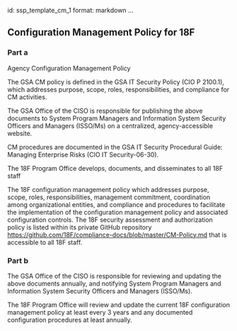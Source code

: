 id: ssp_template_cm_1
format: markdown
...
## Configuration Management Policy for 18F

### Part a

Agency Configuration Management Policy

The GSA CM policy is defined in the GSA IT Security Policy (CIO P 2100.1), which addresses purpose, scope, roles,
responsibilities, and compliance for CM activities.

The GSA Office of the CISO is responsible for publishing the above documents to System Program Managers and Information
System Security Officers and Managers (ISSO/Ms) on a centralized, agency-accessible website.

CM procedures are documented in the GSA IT Security Procedural Guide: Managing Enterprise Risks (CIO IT Security-06-30).

The 18F Program Office develops, documents, and disseminates to all 18F staff

The 18F configuration management policy which addresses purpose, scope, roles, responsibilities, management commitment,
coordination among organizational entities, and compliance and procedures to facilitate the implementation of the
configuration management policy and associated configuration controls. The 18F security assessment and authorization
policy is listed within its private GitHub repository https://github.com/18F/compliance-docs/blob/master/CM-Policy.md
that is accessible to all 18F staff.

### Part b

The GSA Office of the CISO is responsible for reviewing and updating the above documents annually, and notifying
System Program Managers and Information System Security Officers and Managers (ISSO/Ms).

The 18F Program Office will review and update the current 18F configuration management policy at least every 3 years
and any documented configuration procedures at least annually.
